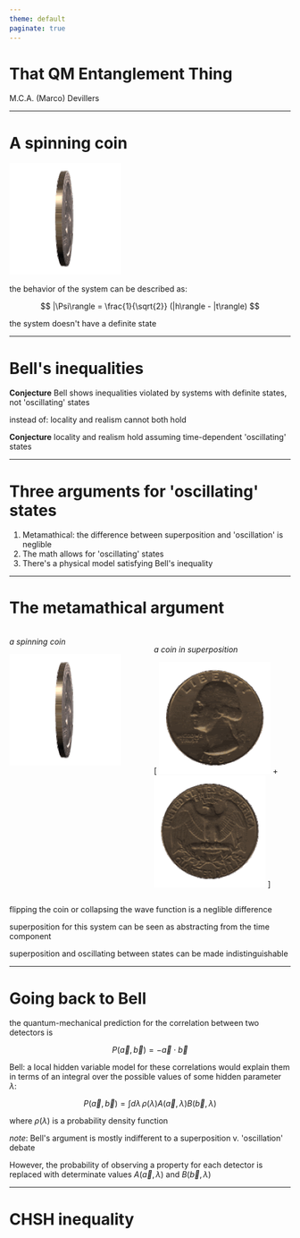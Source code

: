 ```yaml
---
theme: default
paginate: true
---
```


<style>
div.twocols {
  margin-top: 35px;
  column-count: 2;
}
div.twocols p:first-child,
div.twocols h1:first-child,
div.twocols h2:first-child,
div.twocols ul:first-child,
div.twocols ul li:first-child,
div.twocols ul li p:first-child {
  margin-top: 0 !important;
}
div.twocols p.break {
  break-before: column;
  margin-top: 0;
}
</style>


# That QM Entanglement Thing

M.C.A. (Marco) Devillers

---

# A spinning coin

![](coin.gif)

the behavior of the system can be described as:

$$ |\Psi\rangle = \frac{1}{\sqrt{2}} (|h\rangle - |t\rangle) $$

the system doesn't have a definite state

---

# Bell's inequalities

**Conjecture** Bell shows inequalities violated by systems with definite states, not 'oscillating' states

instead of: locality and realism cannot both hold 

**Conjecture** locality and realism hold assuming time-dependent 'oscillating' states

---

# Three arguments for 'oscillating' states

1. Metamathical: the difference between superposition and 'oscillation' is neglible
2. The math allows for 'oscillating' states
3. There's a physical model satisfying Bell's inequality

----

# The metamathical argument

<div class="twocols">

_a spinning coin_

![](coin.gif)

<p class="break"></p>

_a coin in superposition_

[ ![](head.gif) + ![](tail.gif) ]

</div>

flipping the coin or collapsing the wave function is a neglible difference

superposition for this system can be seen as abstracting from the time component

superposition and oscillating between states can be made indistinguishable

----

# Going back to Bell

the quantum-mechanical prediction for the correlation between two detectors is

$$ P(\vec{a}, \vec{b}) = - \vec{a} \cdot \vec{b} $$

Bell: a local hidden variable model for these correlations would explain them in terms of an integral over the possible values of some hidden parameter $\lambda$:

$$ P(\vec{a}, \vec{b}) = \int d\lambda\, \rho(\lambda) A(\vec{a}, \lambda) B(\vec{b}, \lambda) $$

where $\rho(\lambda)$ is a probability density function

_note_: Bell's argument is mostly indifferent to a superposition v. 'oscillation' debate

However, the probability of observing a property for each detector is replaced with 
determinate values $A(\vec{a}, \lambda)$ and $B(\vec{b}, \lambda)$

----

# CHSH inequality

